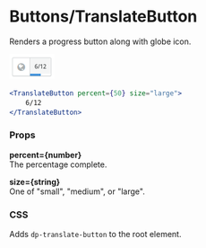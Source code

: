 Buttons/TranslateButton
=======================
Renders a progress button along with globe icon.

![TranslateButton example](../../assets/images/translate-button-1.png)

```jsx
<TranslateButton percent={50} size="large">
    6/12
</TranslateButton>
```

### Props

**percent={number}**  
The percentage complete.

**size={string}**  
One of "small", "medium", or "large".


### CSS
Adds `dp-translate-button` to the root element.

